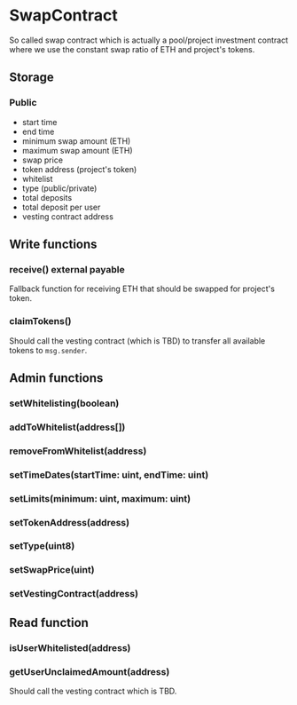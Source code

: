 # SwapContract

So called swap contract which is actually a pool/project investment contract where we use the constant swap ratio of
 ETH and project's tokens.

## Storage

### Public

- start time
- end time
- minimum swap amount (ETH)
- maximum swap amount (ETH)
- swap price
- token address (project's token)
- whitelist
- type (public/private)
- total deposits
- total deposit per user
- vesting contract address

## Write functions

### receive() external payable

Fallback function for receiving ETH that should be swapped for project's token.

### claimTokens()

Should call the vesting contract (which is TBD) to transfer all available tokens to `msg.sender`.

## Admin functions

### setWhitelisting(boolean)
### addToWhitelist(address[])
### removeFromWhitelist(address)
### setTimeDates(startTime: uint, endTime: uint)
### setLimits(minimum: uint, maximum: uint)
### setTokenAddress(address)
### setType(uint8)
### setSwapPrice(uint)
### setVestingContract(address)


## Read function

### isUserWhitelisted(address)
### getUserUnclaimedAmount(address)

Should call the vesting contract which is TBD.



